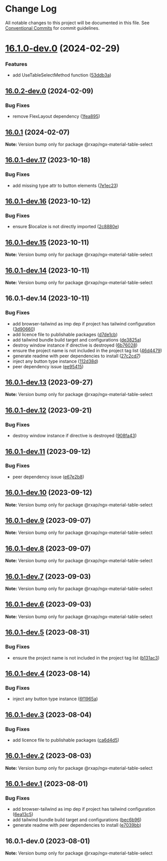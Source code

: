 # Change Log

All notable changes to this project will be documented in this file.
See [Conventional Commits](https://conventionalcommits.org) for commit guidelines.

# [16.1.0-dev.0](https://gitlab.com/rxap/packages/compare/@rxap/ngx-material-table-select@16.0.2-dev.0...@rxap/ngx-material-table-select@16.1.0-dev.0) (2024-02-29)

### Features

- add UseTableSelectMethod function ([53ddb3a](https://gitlab.com/rxap/packages/commit/53ddb3aaab58d2671bcd366e7ddf459b02b5fae2))

## [16.0.2-dev.0](https://gitlab.com/rxap/packages/compare/@rxap/ngx-material-table-select@16.0.1...@rxap/ngx-material-table-select@16.0.2-dev.0) (2024-02-09)

### Bug Fixes

- remove FlexLayout dependency ([1fea895](https://gitlab.com/rxap/packages/commit/1fea895ea326d64e3ca230386175d1cd71d25ace))

## [16.0.1](https://gitlab.com/rxap/packages/compare/@rxap/ngx-material-table-select@16.0.1-dev.17...@rxap/ngx-material-table-select@16.0.1) (2024-02-07)

**Note:** Version bump only for package @rxap/ngx-material-table-select

## [16.0.1-dev.17](https://gitlab.com/rxap/packages/compare/@rxap/ngx-material-table-select@16.0.1-dev.16...@rxap/ngx-material-table-select@16.0.1-dev.17) (2023-10-18)

### Bug Fixes

- add missing type attr to button elements ([7e1ec23](https://gitlab.com/rxap/packages/commit/7e1ec238905a8bbdfcefc742f4147dc90725d8c7))

## [16.0.1-dev.16](https://gitlab.com/rxap/packages/compare/@rxap/ngx-material-table-select@16.0.1-dev.15...@rxap/ngx-material-table-select@16.0.1-dev.16) (2023-10-12)

### Bug Fixes

- ensure $localize is not directly imported ([2c8880e](https://gitlab.com/rxap/packages/commit/2c8880e41bc17b8c72354d89e605756806069e8e))

## [16.0.1-dev.15](https://gitlab.com/rxap/packages/compare/@rxap/ngx-material-table-select@16.0.1-dev.14...@rxap/ngx-material-table-select@16.0.1-dev.15) (2023-10-11)

**Note:** Version bump only for package @rxap/ngx-material-table-select

## [16.0.1-dev.14](https://gitlab.com/rxap/packages/compare/@rxap/ngx-material-table-select@16.0.1-dev.14...@rxap/ngx-material-table-select@16.0.1-dev.14) (2023-10-11)

**Note:** Version bump only for package @rxap/ngx-material-table-select

## 16.0.1-dev.14 (2023-10-11)

### Bug Fixes

- add browser-tailwind as imp dep if project has tailwind configuration ([3d90660](https://gitlab.com/rxap/packages/commit/3d906604470f4f26d157f4683afe72b3dd8baae3))
- add licence file to publishable packages ([d7de1cb](https://gitlab.com/rxap/packages/commit/d7de1cb9db1bd1628f37084e3b0ffd1755aa75f6))
- add tailwind bundle build target and configurations ([de3825a](https://gitlab.com/rxap/packages/commit/de3825a0e2977389f81cc4ce63e510767ca25810))
- destroy window instance if directive is destroyed ([6b76028](https://gitlab.com/rxap/packages/commit/6b760280e608211460b92080f1083bbf4f81a0a2))
- ensure the project name is not included in the project tag list ([46d4479](https://gitlab.com/rxap/packages/commit/46d44798258ea1b20df9d4408b9c0809f55027b2))
- generate readme with peer dependencies to install ([27c2cd7](https://gitlab.com/rxap/packages/commit/27c2cd7d98f0c8a499b8c30719f49d69e4970ae9))
- inject any button type instance ([112d38d](https://gitlab.com/rxap/packages/commit/112d38d0c1c7bb8274864ccab371e0df5cabfd03))
- peer dependency issue ([ee95415](https://gitlab.com/rxap/packages/commit/ee95415370d9ef2396916d6c25061a0df791034a))

## [16.0.1-dev.13](https://gitlab.com/rxap/packages/compare/@rxap/ngx-material-table-select@16.0.1-dev.12...@rxap/ngx-material-table-select@16.0.1-dev.13) (2023-09-27)

**Note:** Version bump only for package @rxap/ngx-material-table-select

## [16.0.1-dev.12](https://gitlab.com/rxap/packages/compare/@rxap/ngx-material-table-select@16.0.1-dev.11...@rxap/ngx-material-table-select@16.0.1-dev.12) (2023-09-21)

### Bug Fixes

- destroy window instance if directive is destroyed ([908fa43](https://gitlab.com/rxap/packages/commit/908fa437aaa035f324551f866304939124bec2f7))

## [16.0.1-dev.11](https://gitlab.com/rxap/packages/compare/@rxap/ngx-material-table-select@16.0.1-dev.10...@rxap/ngx-material-table-select@16.0.1-dev.11) (2023-09-12)

### Bug Fixes

- peer dependency issue ([e67e2b8](https://gitlab.com/rxap/packages/commit/e67e2b8eb884b598536d16c2c544a9ad9be5b53e))

## [16.0.1-dev.10](https://gitlab.com/rxap/packages/compare/@rxap/ngx-material-table-select@16.0.1-dev.9...@rxap/ngx-material-table-select@16.0.1-dev.10) (2023-09-12)

**Note:** Version bump only for package @rxap/ngx-material-table-select

## [16.0.1-dev.9](https://gitlab.com/rxap/packages/compare/@rxap/ngx-material-table-select@16.0.1-dev.8...@rxap/ngx-material-table-select@16.0.1-dev.9) (2023-09-07)

**Note:** Version bump only for package @rxap/ngx-material-table-select

## [16.0.1-dev.8](https://gitlab.com/rxap/packages/compare/@rxap/ngx-material-table-select@16.0.1-dev.7...@rxap/ngx-material-table-select@16.0.1-dev.8) (2023-09-07)

**Note:** Version bump only for package @rxap/ngx-material-table-select

## [16.0.1-dev.7](https://gitlab.com/rxap/packages/compare/@rxap/ngx-material-table-select@16.0.1-dev.6...@rxap/ngx-material-table-select@16.0.1-dev.7) (2023-09-03)

**Note:** Version bump only for package @rxap/ngx-material-table-select

## [16.0.1-dev.6](https://gitlab.com/rxap/packages/compare/@rxap/ngx-material-table-select@16.0.1-dev.5...@rxap/ngx-material-table-select@16.0.1-dev.6) (2023-09-03)

**Note:** Version bump only for package @rxap/ngx-material-table-select

## [16.0.1-dev.5](https://gitlab.com/rxap/packages/compare/@rxap/ngx-material-table-select@16.0.1-dev.4...@rxap/ngx-material-table-select@16.0.1-dev.5) (2023-08-31)

### Bug Fixes

- ensure the project name is not included in the project tag list ([b131ac3](https://gitlab.com/rxap/packages/commit/b131ac3bd92b3b8799d62f15bbd30a1997d7c753))

## [16.0.1-dev.4](https://gitlab.com/rxap/packages/compare/@rxap/ngx-material-table-select@16.0.1-dev.3...@rxap/ngx-material-table-select@16.0.1-dev.4) (2023-08-14)

### Bug Fixes

- inject any button type instance ([6f1965a](https://gitlab.com/rxap/packages/commit/6f1965a1478e50ad6d24d637d496b4dea5478055))

## [16.0.1-dev.3](https://gitlab.com/rxap/packages/compare/@rxap/ngx-material-table-select@16.0.1-dev.2...@rxap/ngx-material-table-select@16.0.1-dev.3) (2023-08-04)

### Bug Fixes

- add licence file to publishable packages ([ca6d4d5](https://gitlab.com/rxap/packages/commit/ca6d4d509a743b89bad5ed7ae935d3007231705a))

## [16.0.1-dev.2](https://gitlab.com/rxap/packages/compare/@rxap/ngx-material-table-select@16.0.1-dev.1...@rxap/ngx-material-table-select@16.0.1-dev.2) (2023-08-03)

**Note:** Version bump only for package @rxap/ngx-material-table-select

## [16.0.1-dev.1](https://gitlab.com/rxap/packages/compare/@rxap/ngx-material-table-select@16.0.1-dev.0...@rxap/ngx-material-table-select@16.0.1-dev.1) (2023-08-01)

### Bug Fixes

- add browser-tailwind as imp dep if project has tailwind configuration ([6ea13c5](https://gitlab.com/rxap/packages/commit/6ea13c5f9b4e652436bf1da879b564d1ed7b8061))
- add tailwind bundle build target and configurations ([bec6b96](https://gitlab.com/rxap/packages/commit/bec6b96be15bbc11ad072ccefdcaf7df9e8fea52))
- generate readme with peer dependencies to install ([e7039bb](https://gitlab.com/rxap/packages/commit/e7039bb5e86ffeadfe7cc92d5fc71d32f8efb4fb))

## 16.0.1-dev.0 (2023-08-01)

**Note:** Version bump only for package @rxap/ngx-material-table-select
